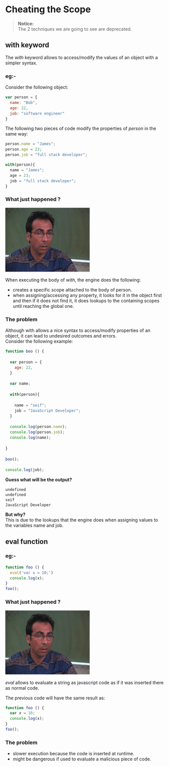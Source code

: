# Cheating the Scope
> **Notice:** <br>
The 2 techniques we are going to see are deprecated.

## with keyword
The _with_ keyword allows to access/modify the values of an object with a simpler syntax. <br>

### eg:-

Consider the following object:

```js
var person = {
  name: "Bob",
  age: 22,
  job: "software engineer"
}
```
The following two pieces of code modify the properties of _person_ in the same way:

```js
person.name = "James";
person.age = 23;
person.job = "full stack developer";

```

```js
with(person){
  name = "James";
  age = 23;
  job = "full stack developer";
}
```

### What just happened ?

<img src="https://github.com/siffogh/seif-gifs/raw/master/wow-gif.gif" style="max-height:200px"/>

When executing the body of _with_, the engine does the following:
- creates a specific scope attached to the body of person.
- when assigning/accessing any property, it looks for it in the object first and then if it does not find it, it does lookups to the containing scopes until reaching the global one.

### The problem
Although with allows a nice syntax to access/modify properties of an object, it can lead to undesired outcomes and errors. <br>
Consider the following example:

```js
function boo () {

  var person = {
    age: 22,
  }

  var name;

  with(person){

    name = "seif";
    job = "JavaScript Developer";
  }

  console.log(person.name);
  console.log(person.job);
  console.log(name);

}

boo();

console.log(job);
```

**Guess what will be the output?** <br>
```
undefined
undefined
seif
JavaScript Developer
```
**But why?** <br>
This is due to the lookups that the engine does when assigning values to the variables name and job.

## eval function

### eg:-

```js
function foo () {
  eval('var x = 10;')
  console.log(x);
}
foo();
```

### What just happened ?

<img src="https://github.com/siffogh/seif-gifs/raw/master/wow-gif.gif" style="max-height:200px"/>

_eval_ allows to evaluate a string as javascript code as if it was inserted there as normal code.

The previous code will have the same result as:

```js
function foo () {
  var x = 10;
  console.log(x);
}
foo();
```

### The problem
- slower execution because the code is inserted at runtime.
- might be dangerous if used to evaluate a malicious piece of code.
